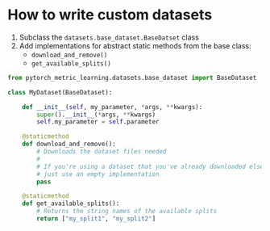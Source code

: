# How to write custom datasets

1. Subclass the ```datasets.base_dataset.BaseDatset``` class
2. Add implementations for abstract static methods from the base class:
    - ```download_and_remove()```
    - ```get_available_splits()```


```python
from pytorch_metric_learning.datasets.base_dataset import BaseDataset

class MyDataset(BaseDataset):

    def __init__(self, my_parameter, *args, **kwargs):
        super().__init__(*args, **kwargs)
        self.my_parameter = self.parameter

    @staticmethod
    def download_and_remove():
        # Downloads the dataset files needed
        #
        # If you're using a dataset that you've already downloaded elsewhere,
        # just use an empty implementation
        pass

    @staticmethod
    def get_available_splits():
        # Returns the string names of the available splits
        return ["my_split1", "my_split2"]

```
